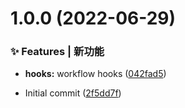 # 1.0.0 (2022-06-29)


### ✨ Features | 新功能

* **hooks:** workflow hooks ([042fad5](https://github.com/Danwzj/frontend-workflow/commit/042fad59bc1b0370fcf61affa517413bb3e5a305))


* Initial commit ([2f5dd7f](https://github.com/Danwzj/frontend-workflow/commit/2f5dd7f9f566555bb4a3a16e844094d7af38dfc8))



